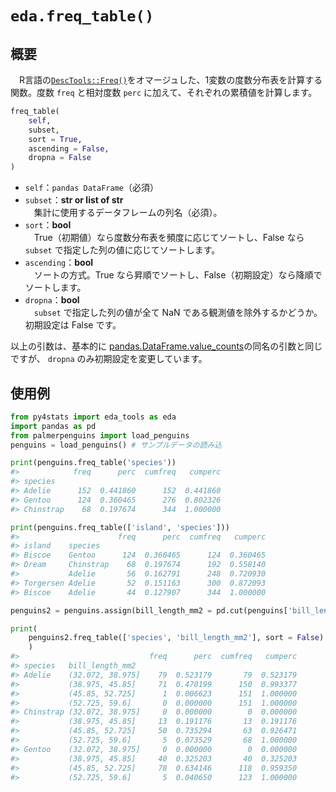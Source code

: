 # `eda.freq_table()`

## 概要

　R言語の[`DescTools::Freq()`](https://cran.r-project.org/web/packages/DescTools/DescTools.pdf)をオマージュした、1変数の度数分布表を計算する関数。度数 `freq` と相対度数 `perc` に加えて、それぞれの累積値を計算します。

``` python
freq_table(
    self, 
    subset, 
    sort = True,
    ascending = False,
    dropna = False
)
``` 

- `self`：`pandas DataFrame`（必須）
- `subset`：**str or list of str**</br>
　集計に使用するデータフレームの列名（必須）。
- `sort`：**bool**</br>
　True（初期値）なら度数分布表を頻度に応じてソートし、False なら `subset` で指定した列の値に応じてソートします。
- `ascending`：**bool**</br>
　ソートの方式。True なら昇順でソートし、False（初期設定）なら降順でソートします。
- `dropna`：**bool**</br>
　`subset` で指定した列の値が全て NaN である観測値を除外するかどうか。初期設定は False です。

以上の引数は、基本的に [pandas.DataFrame.value_counts](https://pandas.pydata.org/docs/reference/api/pandas.DataFrame.value_counts.html)の同名の引数と同じですが、  `dropna` のみ初期設定を変更しています。

## 使用例

``` python
from py4stats import eda_tools as eda
import pandas as pd
from palmerpenguins import load_penguins
penguins = load_penguins() # サンプルデータの読み込

print(penguins.freq_table('species'))
#>            freq      perc  cumfreq   cumperc
#> species
#> Adelie      152  0.441860      152  0.441860
#> Gentoo      124  0.360465      276  0.802326
#> Chinstrap    68  0.197674      344  1.000000

print(penguins.freq_table(['island', 'species']))
#>                      freq      perc  cumfreq   cumperc
#> island    species                                     
#> Biscoe    Gentoo      124  0.360465      124  0.360465
#> Dream     Chinstrap    68  0.197674      192  0.558140
#>           Adelie       56  0.162791      248  0.720930
#> Torgersen Adelie       52  0.151163      300  0.872093
#> Biscoe    Adelie       44  0.127907      344  1.000000
``` 

``` python
penguins2 = penguins.assign(bill_length_mm2 = pd.cut(penguins['bill_length_mm'], 6))

print(
    penguins2.freq_table(['species', 'bill_length_mm2'], sort = False)
    )
#>                             freq      perc  cumfreq   cumperc
#> species   bill_length_mm2
#> Adelie    (32.072, 38.975]    79  0.523179       79  0.523179
#>           (38.975, 45.85]     71  0.470199      150  0.993377
#>           (45.85, 52.725]      1  0.006623      151  1.000000
#>           (52.725, 59.6]       0  0.000000      151  1.000000
#> Chinstrap (32.072, 38.975]     0  0.000000        0  0.000000
#>           (38.975, 45.85]     13  0.191176       13  0.191176
#>           (45.85, 52.725]     50  0.735294       63  0.926471
#>           (52.725, 59.6]       5  0.073529       68  1.000000
#> Gentoo    (32.072, 38.975]     0  0.000000        0  0.000000
#>           (38.975, 45.85]     40  0.325203       40  0.325203
#>           (45.85, 52.725]     78  0.634146      118  0.959350
#>           (52.725, 59.6]       5  0.040650      123  1.000000
``` 
